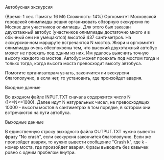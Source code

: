 Автобусная экскурсия

(Время: 1 сек. Память: 16 Мб Сложность: 14%)
Оргкомитет Московской городской олимпиады решил организовать обзорную экскурсию по Москве для участников олимпиады. Для этого был заказан двухэтажный автобус (участников олимпиады достаточно много и в обычный они не умещаются) высотой 437 сантиметров. На экскурсионном маршруте встречаются N мостов. Жюри и оргкомитет олимпиады очень обеспокоены тем, что высокий двухэтажный автобус может не проехать под одним из них. Им удалось выяснить точную высоту каждого из мостов. Автобус может проехать под мостом тогда и только тогда, когда высота моста превосходит высоту автобуса.

Помогите организаторам узнать, закончится ли экскурсия благополучно, а если нет, то установить, где произойдет авария.

Входные данные

Во входном файле INPUT.TXT сначала содержится число N (1<=N<=1000). Далее идут N натуральных чисел, не превосходящих 10000 - высоты мостов в сантиметрах в том порядке, в котором они встречаются на пути автобуса.

Выходные данные

В единственную строку выходного файла OUTPUT.TXT нужно вывести фразу "No crash", если экскурсия закончится благополучно. Если же произойдет авария, то нужно вывести сообщение "Crash k", где k - номер моста, где произойдет авария. Фразы выводить без кавычек ровно с одним пробелом внутри.